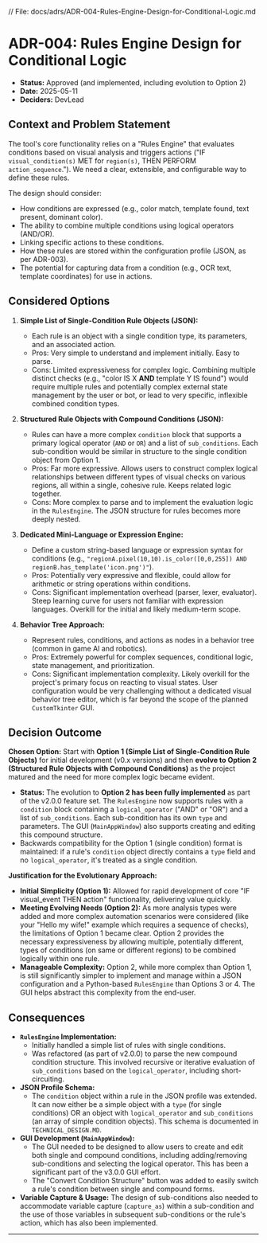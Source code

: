 // File: docs/adrs/ADR-004-Rules-Engine-Design-for-Conditional-Logic.md
# ADR-004: Rules Engine Design for Conditional Logic

*   **Status:** Approved (and implemented, including evolution to Option 2)
*   **Date:** 2025-05-11
*   **Deciders:** DevLead

## Context and Problem Statement

The tool's core functionality relies on a "Rules Engine" that evaluates conditions based on visual analysis and triggers actions ("IF `visual_condition(s)` MET for `region(s)`, THEN PERFORM `action_sequence`."). We need a clear, extensible, and configurable way to define these rules.

The design should consider:
*   How conditions are expressed (e.g., color match, template found, text present, dominant color).
*   The ability to combine multiple conditions using logical operators (AND/OR).
*   Linking specific actions to these conditions.
*   How these rules are stored within the configuration profile (JSON, as per ADR-003).
*   The potential for capturing data from a condition (e.g., OCR text, template coordinates) for use in actions.

## Considered Options

1.  **Simple List of Single-Condition Rule Objects (JSON):**
    *   Each rule is an object with a single condition type, its parameters, and an associated action.
    *   Pros: Very simple to understand and implement initially. Easy to parse.
    *   Cons: Limited expressiveness for complex logic. Combining multiple distinct checks (e.g., "color IS X **AND** template Y IS found") would require multiple rules and potentially complex external state management by the user or bot, or lead to very specific, inflexible combined condition types.

2.  **Structured Rule Objects with Compound Conditions (JSON):**
    *   Rules can have a more complex `condition` block that supports a primary logical operator (`AND` or `OR`) and a list of `sub_conditions`. Each sub-condition would be similar in structure to the single condition object from Option 1.
    *   Pros: Far more expressive. Allows users to construct complex logical relationships between different types of visual checks on various regions, all within a single, cohesive rule. Keeps related logic together.
    *   Cons: More complex to parse and to implement the evaluation logic in the `RulesEngine`. The JSON structure for rules becomes more deeply nested.

3.  **Dedicated Mini-Language or Expression Engine:**
    *   Define a custom string-based language or expression syntax for conditions (e.g., `"regionA.pixel(10,10).is_color([0,0,255]) AND regionB.has_template('icon.png')"`).
    *   Pros: Potentially very expressive and flexible, could allow for arithmetic or string operations within conditions.
    *   Cons: Significant implementation overhead (parser, lexer, evaluator). Steep learning curve for users not familiar with expression languages. Overkill for the initial and likely medium-term scope.

4.  **Behavior Tree Approach:**
    *   Represent rules, conditions, and actions as nodes in a behavior tree (common in game AI and robotics).
    *   Pros: Extremely powerful for complex sequences, conditional logic, state management, and prioritization.
    *   Cons: Significant implementation complexity. Likely overkill for the project's primary focus on reacting to visual states. User configuration would be very challenging without a dedicated visual behavior tree editor, which is far beyond the scope of the planned `CustomTkinter` GUI.

## Decision Outcome

**Chosen Option:** Start with **Option 1 (Simple List of Single-Condition Rule Objects)** for initial development (v0.x versions) and then **evolve to Option 2 (Structured Rule Objects with Compound Conditions)** as the project matured and the need for more complex logic became evident.

*   **Status:** The evolution to **Option 2 has been fully implemented** as part of the v2.0.0 feature set. The `RulesEngine` now supports rules with a `condition` block containing a `logical_operator` ("AND" or "OR") and a list of `sub_conditions`. Each sub-condition has its own `type` and parameters. The GUI (`MainAppWindow`) also supports creating and editing this compound structure.
*   Backwards compatibility for the Option 1 (single condition) format is maintained: if a rule's `condition` object directly contains a `type` field and no `logical_operator`, it's treated as a single condition.

**Justification for the Evolutionary Approach:**
*   **Initial Simplicity (Option 1):** Allowed for rapid development of core "IF visual_event THEN action" functionality, delivering value quickly.
*   **Meeting Evolving Needs (Option 2):** As more analysis types were added and more complex automation scenarios were considered (like your "Hello my wife!" example which requires a sequence of checks), the limitations of Option 1 became clear. Option 2 provides the necessary expressiveness by allowing multiple, potentially different, types of conditions (on same or different regions) to be combined logically within one rule.
*   **Manageable Complexity:** Option 2, while more complex than Option 1, is still significantly simpler to implement and manage within a JSON configuration and a Python-based `RulesEngine` than Options 3 or 4. The GUI helps abstract this complexity from the end-user.

## Consequences

*   **`RulesEngine` Implementation:**
    *   Initially handled a simple list of rules with single conditions.
    *   Was refactored (as part of v2.0.0) to parse the new compound condition structure. This involved recursive or iterative evaluation of `sub_conditions` based on the `logical_operator`, including short-circuiting.
*   **JSON Profile Schema:**
    *   The `condition` object within a rule in the JSON profile was extended. It can now either be a simple object with a `type` (for single conditions) OR an object with `logical_operator` and `sub_conditions` (an array of simple condition objects). This schema is documented in `TECHNICAL_DESIGN.MD`.
*   **GUI Development (`MainAppWindow`):**
    *   The GUI needed to be designed to allow users to create and edit both single and compound conditions, including adding/removing sub-conditions and selecting the logical operator. This has been a significant part of the v3.0.0 GUI effort.
    *   The "Convert Condition Structure" button was added to easily switch a rule's condition between single and compound forms.
*   **Variable Capture & Usage:** The design of sub-conditions also needed to accommodate variable capture (`capture_as`) within a sub-condition and the use of those variables in subsequent sub-conditions or the rule's action, which has also been implemented.

---